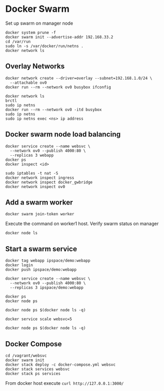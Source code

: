 # Docker Swarm

Set up swarm on manager node

    docker system prune -f
    docker swarm init --advertise-addr 192.168.33.2
    cd /var/run
    sudo ln -s /var/docker/run/netns .
    docker network ls

## Overlay Networks

    docker network create --driver=overlay --subnet=192.168.1.0/24 \
      --attachable ov0
    docker run --rm --network ov0 busybox ifconfig

    docker network ls
    brctl
    sudo ip netns
    docker run --rm --network ov0 -itd busybox
    sudo ip netns
    sudo ip netns exec <ns> ip address

## Docker swarm node load balancing

    docker service create --name websvc \
      --network ov0 --publish 4000:80 \
      --replicas 3 webapp
    docker ps
    docker inspect <id>

    sudo iptables -t nat -S
    docker network inspect ingress
    docker network inspect docker_gwbridge
    docker network inspect ov0

## Add a swarm worker

    docker swarm join-token worker

Execute the command on worker1 host. Verify swarm status on manager

    docker node ls

## Start a swarm service

    docker tag webapp ipspace/demo:webapp
    docker login
    docker push ipspace/demo:webapp

    docker service create --name websvc \
      --network ov0 --publish 4000:80 \
      --replicas 3 ipspace/demo:webapp

    docker ps
    docker node ps

    docker node ps $(docker node ls -q)

    docker service scale websvc=5

    docker node ps $(docker node ls -q)

## Docker Compose

    cd /vagrant/websvc
    docker swarm init
    docker stack deploy -c docker-compose.yml websvc
    docker stack services websvc
    docker stack ps services

From docker host execute `curl http://127.0.0.1:3000/`